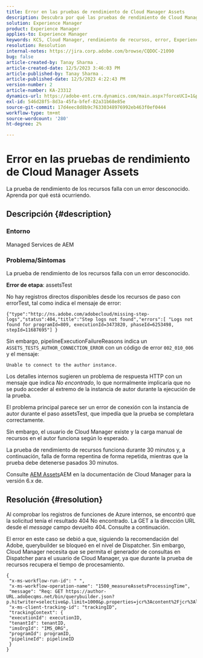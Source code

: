 ```yaml
---
title: Error en las pruebas de rendimiento de Cloud Manager Assets
description: Descubra por qué las pruebas de rendimiento de Cloud Manager Assets están fallando.
solution: Experience Manager
product: Experience Manager
applies-to: Experience Manager
keywords: KCS, Cloud Manager, rendimiento de recursos, error, Experience Manager
resolution: Resolution
internal-notes: https://jira.corp.adobe.com/browse/CQDOC-21090
bug: false
article-created-by: Tanay Sharma .
article-created-date: 12/5/2023 3:46:03 PM
article-published-by: Tanay Sharma .
article-published-date: 12/5/2023 4:22:43 PM
version-number: 2
article-number: KA-23312
dynamics-url: https://adobe-ent.crm.dynamics.com/main.aspx?forceUCI=1&pagetype=entityrecord&etn=knowledgearticle&id=ed605461-8593-ee11-be37-6045bd006b25
exl-id: 546d28f5-8d3a-45fa-bfef-82a31b68e85e
source-git-commit: 17d4eec8d8b9c76330348976992eb463f0ef0444
workflow-type: tm+mt
source-wordcount: '280'
ht-degree: 2%

---
```


# Error en las pruebas de rendimiento de Cloud Manager Assets


La prueba de rendimiento de los recursos falla con un error desconocido. Aprenda por qué está ocurriendo.

## Descripción {#description}


### Entorno

Managed Services de AEM

### Problema/Síntomas 

La prueba de rendimiento de los recursos falla con un error desconocido.

<b>Error de etapa</b>: assetsTest

No hay registros directos disponibles desde los recursos de paso con errorTest, tal como indica el mensaje de error:

`{"type":"http://ns.adobe.com/adobecloud/missing-step-logs","status":404,"title":"Step logs not found","errors":[ "Logs not found for programId=809, executionId=3473820, phaseId=6253498, stepId=11687695"] } `

Sin embargo, pipelineExecutionFailureReasons indica un `ASSETS_TESTS_AUTHOR_CONNECTION_ERROR` con un código de error `002_010_006` y el mensaje:

`Unable to connect to the author instance. `

Los detalles internos sugieren un problema de respuesta HTTP con un mensaje que indica *No encontrado*, lo que normalmente implicaría que no se pudo acceder al extremo de la instancia de autor durante la ejecución de la prueba.

El problema principal parece ser un error de conexión con la instancia de autor durante el paso assetsTest, que impedía que la prueba se completara correctamente.

Sin embargo, el usuario de Cloud Manager existe y la carga manual de recursos en el autor funciona según lo esperado.

La prueba de rendimiento de recursos funciona durante 30 minutos y, a continuación, falla de forma repentina de forma repetida, mientras que la prueba debe detenerse pasados 30 minutos.

Consulte [AEM Assets](https://experienceleague.adobe.com/docs/experience-manager-cloud-manager/content/using/code-quality-testing.html#aem-assets)AEM en la documentación de Cloud Manager para la versión 6.x de.


## Resolución {#resolution}


Al comprobar los registros de funciones de Azure internos, se encontró que la solicitud tenía el resultado 404 No encontrado. La GET a la dirección URL desde el *message* campo devuelto 404. Consulte a continuación.

El error en este caso se debió a que, siguiendo la recomendación del Adobe, querybuilder se bloqueó en el nivel de Dispatcher.
Sin embargo, Cloud Manager necesita que se permita el generador de consultas en Dispatcher para el usuario de Cloud Manager, ya que durante la prueba de recursos recupera el tiempo de procesamiento.




```
{
 "x-ms-workflow-run-id": " ",
 "x-ms-workflow-operation-name": "1500_measureAssetsProcessingTime",
 "message": "Req: GET https://author-URL.adobecqms.net/bin/querybuilder.json?p.hitwriter=selective&p.limit=1000&p.properties=jcr%3Acontent%2Fjcr%3AlastModified+jcr%3Acreated&path=%2Fcontent%2Fdam%2Fcloudmanager&property=jcr%3Acontent%2Fdam%3AassetState&property.depth=1&property.value=processed&type=dam%3AAsset",
 "x-ms-client-tracking-id": "trackingID",
 "trackingContext": {
 "executionId": executionID,
 "tenantId": tenantID,
 "imsOrgId": "IMS_ORG",
 "programId": programID,
 "pipelineId": pipelineID
 }
}
```
